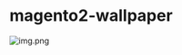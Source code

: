 # magento2-wallpaper
![img.png](https://github.com/magepow/magento2-wallpaper/blob/master/media/img.png)